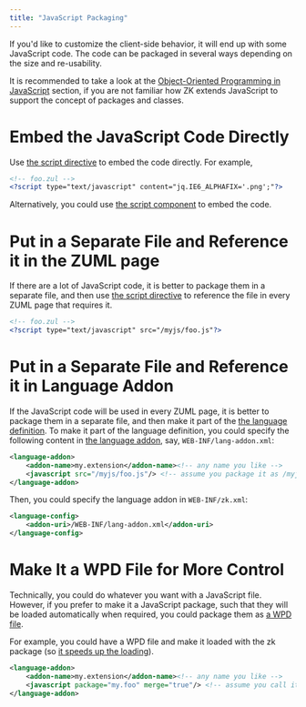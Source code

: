 ```yaml
---
title: "JavaScript Packaging"
---
```




If you'd like to customize the client-side behavior, it will end up with
some JavaScript code. The code can be packaged in several ways depending
on the size and re-usability.

It is recommended to take a look at the [Object-Oriented Programming in JavaScript]({{site.baseurl}}/zk_client_side_ref/object_oriented_programming_in_javascript)
section, if you are not familiar how ZK extends JavaScript to support
the concept of packages and classes.

# Embed the JavaScript Code Directly

Use [the script directive]({{site.baseurl}}/zuml_ref/languages)
to embed the code directly. For example,

```xml
<!-- foo.zul -->
<?script type="text/javascript" content="jq.IE6_ALPHAFIX='.png';"?>
```

Alternatively, you could use [the script component]({{site.baseurl}}/zk_component_ref/script)
to embed the code.

# Put in a Separate File and Reference it in the ZUML page

If there are a lot of JavaScript code, it is better to package them in a
separate file, and then use [the script directive]({{site.baseurl}}/zuml_ref/script)
to reference the file in every ZUML page that requires it.

```xml
<!-- foo.zul -->
<?script type="text/javascript" src="/myjs/foo.js"?>
```

# Put in a Separate File and Reference it in Language Addon

If the JavaScript code will be used in every ZUML page, it is better to
package them in a separate file, and then make it part of the [the language definition]({{site.baseurl}}/zuml_ref/languages). To make
it part of the language definition, you could specify the following
content in [the language addon]({{site.baseurl}}/zk_client_side_ref/language_definition), say,
`WEB-INF/lang-addon.xml`:

```xml
<language-addon>
    <addon-name>my.extension</addon-name><!-- any name you like -->
    <javascript src="/myjs/foo.js"/> <!-- assume you package it as /myjs/foo.js -->
</language-addon>
```

Then, you could specify the language addon in `WEB-INF/zk.xml`:

```xml
<language-config>
    <addon-uri>/WEB-INF/lang-addon.xml</addon-uri>
</language-config>
```

# Make It a WPD File for More Control

Technically, you could do whatever you want with a JavaScript file.
However, if you prefer to make it a JavaScript package, such that they
will be loaded automatically when required, you could package them as [a WPD file]({{site.baseurl}}/zk_client_side_ref/widget_package_descriptor).

For example, you could have a WPD file and make it loaded with the zk
package (so [it speeds up the loading]({{site.baseurl}}/zk_dev_ref/performance_tips/minimize_number_of_javascript_files_to_load)).

```xml
<language-addon>
    <addon-name>my.extension</addon-name><!-- any name you like -->
    <javascript package="my.foo" merge="true"/> <!-- assume you call it my.foo -->
</language-addon>
```


